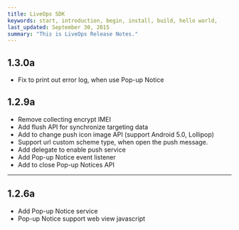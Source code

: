 ```yaml
---
title: LiveOps SDK
keywords: start, introduction, begin, install, build, hello world,
last_updated: September 30, 2015
summary: "This is LiveOps Release Notes."
---
```


## 1.3.0a
* Fix to print out error log, when use Pop-up Notice

## 1.2.9a
* Remove collecting encrypt IMEI
* Add flush API for synchronize targeting data
* Add to change push icon image API (support Android 5.0, Lollipop)
* Support url custom scheme type, when open the push message.
* Add delegate to enable push service
* Add Pop-up Notice event listener
* Add to close Pop-up Notices API

---

## 1.2.6a
* Add Pop-up Notice service
* Pop-up Notice support web view javascript